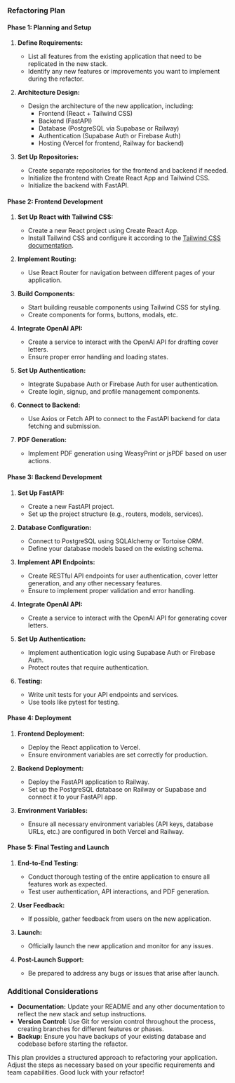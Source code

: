 ### Refactoring Plan

#### Phase 1: Planning and Setup

1. **Define Requirements:**
   - List all features from the existing application that need to be replicated in the new stack.
   - Identify any new features or improvements you want to implement during the refactor.

2. **Architecture Design:**
   - Design the architecture of the new application, including:
     - Frontend (React + Tailwind CSS)
     - Backend (FastAPI)
     - Database (PostgreSQL via Supabase or Railway)
     - Authentication (Supabase Auth or Firebase Auth)
     - Hosting (Vercel for frontend, Railway for backend)

3. **Set Up Repositories:**
   - Create separate repositories for the frontend and backend if needed.
   - Initialize the frontend with Create React App and Tailwind CSS.
   - Initialize the backend with FastAPI.

#### Phase 2: Frontend Development

1. **Set Up React with Tailwind CSS:**
   - Create a new React project using Create React App.
   - Install Tailwind CSS and configure it according to the [Tailwind CSS documentation](https://tailwindcss.com/docs/guides/create-react-app).

2. **Implement Routing:**
   - Use React Router for navigation between different pages of your application.

3. **Build Components:**
   - Start building reusable components using Tailwind CSS for styling.
   - Create components for forms, buttons, modals, etc.

4. **Integrate OpenAI API:**
   - Create a service to interact with the OpenAI API for drafting cover letters.
   - Ensure proper error handling and loading states.

5. **Set Up Authentication:**
   - Integrate Supabase Auth or Firebase Auth for user authentication.
   - Create login, signup, and profile management components.

6. **Connect to Backend:**
   - Use Axios or Fetch API to connect to the FastAPI backend for data fetching and submission.

7. **PDF Generation:**
   - Implement PDF generation using WeasyPrint or jsPDF based on user actions.

#### Phase 3: Backend Development

1. **Set Up FastAPI:**
   - Create a new FastAPI project.
   - Set up the project structure (e.g., routers, models, services).

2. **Database Configuration:**
   - Connect to PostgreSQL using SQLAlchemy or Tortoise ORM.
   - Define your database models based on the existing schema.

3. **Implement API Endpoints:**
   - Create RESTful API endpoints for user authentication, cover letter generation, and any other necessary features.
   - Ensure to implement proper validation and error handling.

4. **Integrate OpenAI API:**
   - Create a service to interact with the OpenAI API for generating cover letters.

5. **Set Up Authentication:**
   - Implement authentication logic using Supabase Auth or Firebase Auth.
   - Protect routes that require authentication.

6. **Testing:**
   - Write unit tests for your API endpoints and services.
   - Use tools like pytest for testing.

#### Phase 4: Deployment

1. **Frontend Deployment:**
   - Deploy the React application to Vercel.
   - Ensure environment variables are set correctly for production.

2. **Backend Deployment:**
   - Deploy the FastAPI application to Railway.
   - Set up the PostgreSQL database on Railway or Supabase and connect it to your FastAPI app.

3. **Environment Variables:**
   - Ensure all necessary environment variables (API keys, database URLs, etc.) are configured in both Vercel and Railway.

#### Phase 5: Final Testing and Launch

1. **End-to-End Testing:**
   - Conduct thorough testing of the entire application to ensure all features work as expected.
   - Test user authentication, API interactions, and PDF generation.

2. **User Feedback:**
   - If possible, gather feedback from users on the new application.

3. **Launch:**
   - Officially launch the new application and monitor for any issues.

4. **Post-Launch Support:**
   - Be prepared to address any bugs or issues that arise after launch.

### Additional Considerations

- **Documentation:** Update your README and any other documentation to reflect the new stack and setup instructions.
- **Version Control:** Use Git for version control throughout the process, creating branches for different features or phases.
- **Backup:** Ensure you have backups of your existing database and codebase before starting the refactor.

This plan provides a structured approach to refactoring your application. Adjust the steps as necessary based on your specific requirements and team capabilities. Good luck with your refactor!